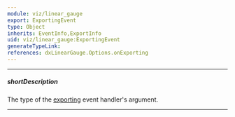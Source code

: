 ```yaml
---
module: viz/linear_gauge
export: ExportingEvent
type: Object
inherits: EventInfo,ExportInfo
uid: viz/linear_gauge:ExportingEvent
generateTypeLink: 
references: dxLinearGauge.Options.onExporting
---
```

---
##### shortDescription
The type of the [exporting]({basewidgetpath}/Events/#exporting) event handler's argument.

---
<!-- Description goes here -->